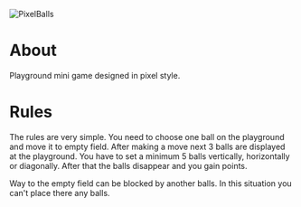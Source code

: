 ![PixelBalls](https://image.ibb.co/cSbNQk/title.png)

# About
Playground mini game designed in pixel style. 

# Rules

The rules are very simple. You need to choose one ball on the playground and move it to empty field. After making a move next 3 balls are displayed at the playground. You have to set a minimum 5 balls vertically, horizontally or diagonally. After that the balls disappear and you gain points.

Way to the empty field can be blocked by another balls. In this situation you can't place there any balls.
